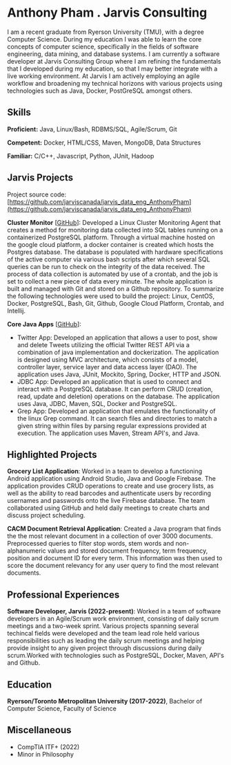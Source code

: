 # Anthony Pham . Jarvis Consulting

I am a recent graduate from Ryerson University (TMU), with a degree Computer Science. During my education I was able to learn the core concepts of computer science, specifically in the fields of software engineering, data mining, and database systems. I am currently a software developer at Jarvis Consulting Group where I am refining the fundamentals that I developed during my education, so that I may better integrate with a live working environment. At Jarvis I am actively employing  an agile workflow and broadening my technical horizons with various projects using technologies such as Java, Docker, PostGreSQL amongst others.

## Skills

**Proficient:** Java, Linux/Bash, RDBMS/SQL, Agile/Scrum, Git

**Competent:** Docker, HTML/CSS, Maven, MongoDB, Data Structures

**Familiar:** C/C++, Javascript, Python, JUnit, Hadoop

## Jarvis Projects

Project source code: [https://github.com/jarviscanada/jarvis_data_eng_AnthonyPham](https://github.com/jarviscanada/jarvis_data_eng_AnthonyPham)


**Cluster Monitor** [[GitHub](https://github.com/jarviscanada/jarvis_data_eng_AnthonyPham/tree/master/linux_sql)]: Developed a Linux Cluster Monitoring Agent that creates a method for monitoring data collected into SQL tables running on a containerized PostgreSQL platform. Through a virtual machine hosted on the google cloud platform, a docker container is created which hosts the Postgres database. The database is populated with hardware specifications of the active computer via various bash scripts after which several SQL queries can be run to check on the integrity of the data received. The process of data collection is automated by use of a crontab, and the job is set to collect a new piece of data every minute. The whole application is built and managed with Git and stored on a Github repository. To summarize the following technologies were used to build the project: Linux, CentOS, Docker, PostgreSQL, Bash, Git, Github, Google Cloud Platform, Crontab, and Intellij.

**Core Java Apps** [[GitHub](https://github.com/jarviscanada/jarvis_data_eng_AnthonyPham/tree/master/core_java)]:
      
  - Twitter App: Developed an application that allows a user to post, show and delete Tweets utilizing the official Twitter REST API via a combination of java implementation and dockerization. The application is designed using MVC architecture, which consists of a model, controller layer, service layer and data access layer (DAO). The application uses Java, JUnit, Mockito, Spring, Docker, HTTP and JSON.
  - JDBC App: Developed an application that is used to connect and interact with a PostgreSQL database. It can perform CRUD (creation, read, update and deletion) operations on the database. The application uses Java, JDBC, Maven, SQL, Docker and PostgreSQL.
  - Grep App: Developed an application that emulates the functionality of the linux Grep command. It can search files and directories to match a given string within files by parsing regular expressions provided at execution. The application uses Maven, Stream API's, and Java.


## Highlighted Projects
**Grocery List Application**: Worked in a team to develop a functioning Android application using Android Studio, Java and Google Firebase. The application provides CRUD operations to create and use grocery lists, as well as the ability to read barcodes and authenticate users by recording usernames and passwords onto the live Firebase database. The team collaborated using GitHub and held daily meetings to create charts and discuss project scheduling.

**CACM Document Retrieval Application**: Created a Java program that finds the the most relevant document in a collection of over 3000 documents. Preprocessed queries to filter stop words, stem words and non-alphanumeric values and stored document frequency, term frequency, position and document ID for every term. This information was then used to score the document relevancy for any user query to find the most relevant documents.


## Professional Experiences

**Software Developer, Jarvis (2022-present)**: Worked in a team of software developers in an Agile/Scrum work environment, consisting of daily scrum meetings and a two-week sprint. Various projects spanning several techincal fields were developed and the team lead role held various responsibilities such as leading the daily scrum meetings and helping provide insight to any given project through discussions during daily scrum.Worked with technologies such as PostgreSQL, Docker, Maven, API's and Github.


## Education
**Ryerson/Toronto Metropolitan University (2017-2022)**, Bachelor of Computer Science, Faculty of Science


## Miscellaneous
- CompTIA ITF+ (2022)
- Minor in Philosophy